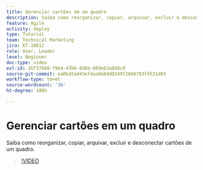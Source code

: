 ```yaml
---
title: Gerenciar cartões em um quadro
description: Saiba como reorganizar, copiar, arquivar, excluir e desconectar cartões de um quadro.
feature: Agile
activity: deploy
type: Tutorial
team: Technical Marketing
jira: KT-10812
role: User, Leader
level: Beginner
doc-type: video
exl-id: 26f37808-f9b4-47b6-8dbb-869eb3a8d9c9
source-git-commit: ea0bd2ad43efdaa6b84d8249f2848783fd531d93
workflow-type: tm+mt
source-wordcount: '36'
ht-degree: 100%

---
```


# Gerenciar cartões em um quadro

Saiba como reorganizar, copiar, arquivar, excluir e desconectar cartões de um quadro.

>[!VIDEO](https://video.tv.adobe.com/v/346810/?quality=12&learn=on)
